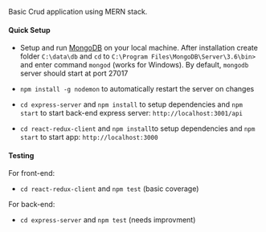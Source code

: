 Basic Crud application using MERN stack. 

#### Quick Setup

* Setup and run [MongoDB](https://docs.mongodb.com/manual/administration/install-community/) on your local machine. After installation create folder `C:\data\db` and `cd` to `C:\Program Files\MongoDB\Server\3.6\bin>` and enter command `mongod` (works for Windows). By default, `mongodb` server should start at port 27017

* `npm install -g nodemon` to automatically restart the server on changes

* `cd express-server` and `npm install` to setup dependencies and `npm start` to start back-end express server: `http://localhost:3001/api`

* `cd react-redux-client` and `npm install`to setup dependencies and `npm start` to start app: `http://localhost:3000`

#### Testing

For front-end:
* `cd react-redux-client` and `npm test` (basic coverage) 

For back-end:
* `cd express-server` and `npm test` (needs improvment) 
